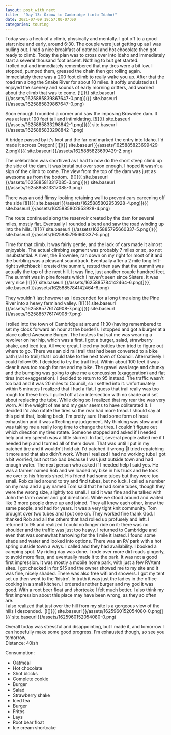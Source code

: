 ```yaml
---
layout: post_with_next
title:  "Day 13: Oxbow to Cambridge (into Idaho)"
date: 2021-07-09 19:57:00-07:00
categories: touring
---
```

Today was a heck of a climb, physically and mentally. I got off to a good start nice and early, around 6:30. The couple were just getting up as I was pulling out. I had a nice breakfast of oatmeal and hot chocolate then got ready to climb. Today the plan was to cross over into Idaho and immediately start a several thousand foot ascent. Nothing to but get started.   
I rolled out and immediately remembered that my tires were a bit low. I stopped, pumped them, greased the chain then got rolling again. Immediately there was a 200 foot climb to really wake you up. After that the road ran along the Snake River for about 10 miles. It softly undulated as I enjoyed the scenery and sounds of early morning critters, and worried about the climb that was to come.
[![]({{ site.baseurl }}/assets/1625885839867647-0.png)]({{ site.baseurl }}/assets/1625885839867647-0.png)
  
Soon enough I rounded a corner and saw the imposing Brownlee dam. It was at least 100 feet tall and intimidating.
[![]({{ site.baseurl }}/assets/1625885833298842-1.png)]({{ site.baseurl }}/assets/1625885833298842-1.png)
  
A bridge passed by it's foot and the far end marked the entry into Idaho. I'd made it across Oregon!
[![]({{ site.baseurl }}/assets/1625885823699429-2.png)]({{ site.baseurl }}/assets/1625885823699429-2.png)
  
The celebration was shortlived as I had to now do the short steep climb up the side of the dam. It was brutal but over soon enough. I hoped it wasn't a sign of the climb to come. The view from the top of the dam was just as awesome as from the bottom. 
[![]({{ site.baseurl }}/assets/1625885813317085-3.png)]({{ site.baseurl }}/assets/1625885813317085-3.png)
  
There was an odd flimsy looking retaining wall to prevent cars careening off the side
[![]({{ site.baseurl }}/assets/1625885802953928-4.png)]({{ site.baseurl }}/assets/1625885802953928-4.png)
  
The route continued along the reservoir created by the dam for several miles, mostly flat. Eventually I rounded a bend and saw the road winding up into the hills.
[![]({{ site.baseurl }}/assets/1625885795660337-5.png)]({{ site.baseurl }}/assets/1625885795660337-5.png)
  
Time for that climb. It was fairly gentle, and the lack of cars made it almost enjoyable. The actual climbing segment was probably 7 miles or so, so not insubstantial. A river, the Brownlee, ran down on my right for most of it and the burbling was a pleasant soundtrack. Eventually after a 2 mile long left-right switchback I crested the summit, rested then saw that the summit was actually the top of the next hill. It was fine, just another couple hundred feet. The summit was in pine forests which I haven't seen since Sisters. It was very nice
[![]({{ site.baseurl }}/assets/1625885784142464-6.png)]({{ site.baseurl }}/assets/1625885784142464-6.png)
  
They wouldn't last however as I descended for a long time along the Pine River into a heavy farmland valley. [![]({{ site.baseurl }}/assets/1625885776174908-7.png)]({{ site.baseurl }}/assets/1625885776174908-7.png)
  

  
I rolled into the town of Cambridge at around 11:30 (having remembered to set my clock forward an hour at the border!). I stopped and got a burger at a place called Awesome Burger. The hostess that sat me was wearing a revolver on her hip, which was a first. I got a burger, salad, strawberry shake, and iced tea. All were great. I iced my bottles then tried to figure out where to go. There was an old rail trail that had been converted to a bike path (rail to trail) that I could take to the next town of Council. Alternatively I could follow 95. I decided to try the trail first. Within about 100 feet it was clear it was too rough for me and my bike. The gravel was large and chunky and the bumping was going to give me a concussion (exaggeration) and flat tires (not exaggeration). I decided to return to 95 instead. The traffic wasn't too bad and it was 20 miles to Council, so I settled into it. Unfortunately within 5 minutes I realized that I had a flat. I guess that trail really was too rough for these tires. I pulled off at an intersection with no shade and set about replacing the tube. While doing so I realized that my rear tire was very worn. All the weight of me and my gear seems to have obliterated it. I decided I'd also rotate the tires so the rear had more tread. I should say at this point that, looking back, I'm pretty sure I had some form of heat exhaustion and it was affecting my judgement. My thinking was slow and it was taking me a really long time to change the tires. I couldn't figure out which direction my tires rotate. Someone stopped and asked if I needed help and my speech was a little slurred. In fact, several people asked me if I needed help and I turned all of them down. That was until I put in my patched tire and it wouldn't hold air. I'd patched it wrong 🤦I tried repatching it more and that also didn't work. When I realized I had no working tube I got a bit worried, but not too bad because I was just outside town and had enough water. The next person who asked if I needed help I said yes. He was a farmer named Rob and we loaded my bike in his truck and he took me over to his friends shed. His friend had some tubes but they were too small. Rob called around to try and find tubes, but no luck. I called a number on my map and a guy named Tom said that he had some tubes, though they were the wrong size, slightly too small. I said it was fine and he talked with John the farm owner and got directions. While we stood around and waited like 3 more people drove up and joined. They all knew each other, knew the same people, and had for years. It was a very tight knit community. Tom brought over two tubes and I put one on. They worked fine thank God. I thanked Rob and all the others that had rolled up profusely and left. I returned to 95 and realized I could no longer ride on it: there was no shoulder and the traffic was just too heavy. I returned to Cambridge and even that was somewhat harrowing for the 1 mile it lasted. I found some shade and water and looked into options. There was an RV park with a hot spring outside town a ways. I called and they had availability. I booked a camping spot. My riding day was done. I rode over more dirt roads gingerly, to avoid more flats, and eventually made it to the park. It was not a good first impression. It was mostly a mobile home park, with just a few RV/tent sites. I got checked in for $15 and the owner showed me to my site and it was fine, nicely shaded. There was also free wifi and showers. I got my tent set up then went to the 'bistro'. In truth it was just the ladies in the office cooking in a small kitchen. I ordered another burger and my god it was good. With a root beer float and shortcake I felt much better. I also think my first impression about this place may have been wrong, as they so often are.   
I also realized that just over the hill from my site is a gorgeous view of the hills I descended. 
[![]({{ site.baseurl }}/assets/1625960152054080-0.png)]({{ site.baseurl }}/assets/1625960152054080-0.png)
  
Overall today was stressful and disappointing, but I made it, and tomorrow I can hopefully make some good progress. I'm exhausted though, so see you tomorrow.  
Distance: 40ish

Consumption:

* Oatmeal
* Hot chocolate
* Shot blocks
* Complete cookie
* Burger
* Salad
* Strawberry shake
* Iced tea
* Burger
* Fritos
* Lays
* Root bear float
* Ice cream shortcake
